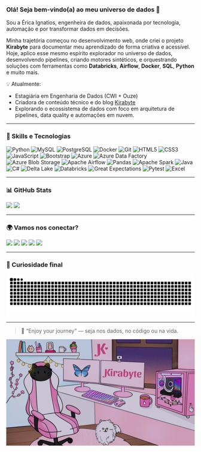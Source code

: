 ### Olá! Seja bem-vindo(a) ao meu universo de dados 🚀

Sou a Érica Ignatios, engenheira de dados, apaixonada por tecnologia, automação e por transformar dados em decisões.  

Minha trajetória começou no desenvolvimento web, onde criei o projeto **Kirabyte** para documentar meu aprendizado de forma criativa e acessível. Hoje, aplico esse mesmo espírito explorador no universo de dados, desenvolvendo pipelines, criando motores sintéticos, e orquestrando soluções com ferramentas como **Databricks**, **Airflow**, **Docker**, **SQL**, **Python** e muito mais.

💡 Atualmente:
- Estagiária em Engenharia de Dados (CWI + Ouze)  
- Criadora de conteúdo técnico e do blog [Kirabyte](https://kirabyte.com.br)  
- Explorando o ecossistema de dados com foco em arquitetura de pipelines, data quality e automações em nuvem.

---

### 🧠 Skills e Tecnologias 

<div style="display: inline_block"> <img alt="Python" height="30" src="https://img.shields.io/badge/Python-3776AB?style=for-the-badge&logo=python&logoColor=white"/> <img alt="MySQL" height="30" src="https://img.shields.io/badge/MySQL-005C84?style=for-the-badge&logo=mysql&logoColor=white"/> <img alt="PostgreSQL" height="30" src="https://img.shields.io/badge/PostgreSQL-316192?style=for-the-badge&logo=postgresql&logoColor=white"/> <img alt="Docker" height="30" src="https://img.shields.io/badge/Docker-2496ED?style=for-the-badge&logo=docker&logoColor=white"/> <img alt="Git" height="30" src="https://img.shields.io/badge/Git-F05032?style=for-the-badge&logo=git&logoColor=white"/> <img alt="HTML5" height="30" src="https://img.shields.io/badge/HTML5-E34F26?style=for-the-badge&logo=html5&logoColor=white"/> <img alt="CSS3" height="30" src="https://img.shields.io/badge/CSS3-1572B6?style=for-the-badge&logo=css3&logoColor=white"/> <img alt="JavaScript" height="30" src="https://img.shields.io/badge/JavaScript-F7DF1E?style=for-the-badge&logo=javascript&logoColor=black"/> <img alt="Bootstrap" height="30" src="https://img.shields.io/badge/Bootstrap-7952B3?style=for-the-badge&logo=bootstrap&logoColor=white"/> <img alt="Azure" height="30" src="https://img.shields.io/badge/Microsoft%20Azure-0089D6?style=for-the-badge&logo=microsoftazure&logoColor=white"/> <img alt="Azure Data Factory" height="30" src="https://img.shields.io/badge/Azure%20Data%20Factory-007FFF?style=for-the-badge&logo=azuredatafactory&logoColor=white"/> <img alt="Azure Blob Storage" height="30" src="https://img.shields.io/badge/Azure%20Blob%20Storage-008AD7?style=for-the-badge&logo=microsoftazure&logoColor=white"/> <img alt="Apache Airflow" height="30" src="https://img.shields.io/badge/Apache%20Airflow-017CEE?style=for-the-badge&logo=apacheairflow&logoColor=white"/> <img alt="Pandas" height="30" src="https://img.shields.io/badge/Pandas-150458?style=for-the-badge&logo=pandas&logoColor=white"/> <img alt="Apache Spark" height="30" src="https://img.shields.io/badge/Apache%20Spark-E25A1C?style=for-the-badge&logo=apachespark&logoColor=white"/> <img alt="Java" height="30" src="https://img.shields.io/badge/Java-ED8B00?style=for-the-badge&logo=openjdk&logoColor=white"/> <img alt="C#" height="30" src="https://img.shields.io/badge/C%23-239120?style=for-the-badge&logo=csharp&logoColor=white"/> <img alt="Delta Lake" height="30" src="https://img.shields.io/badge/Delta%20Lake-0033A0?style=for-the-badge&logo=delta&logoColor=white"/> <img alt="Databricks" height="30" src="https://img.shields.io/badge/Databricks-E62B1E?style=for-the-badge&logo=databricks&logoColor=white"/> <img alt="Great Expectations" height="30" src="https://img.shields.io/badge/Great%20Expectations-F9A03C?style=for-the-badge&logo=great-expectations&logoColor=white"/> <img alt="Pytest" height="30" src="https://img.shields.io/badge/Pytest-0A9EDC?style=for-the-badge&logo=python&logoColor=white"/> <img alt="Excel" height="30" src="https://img.shields.io/badge/Excel-217346?style=for-the-badge&logo=microsoftexcel&logoColor=white"/> </div>

---

### 📊 GitHub Stats

<div>
  <img loading="lazy" height="180em" src="https://github-readme-stats.vercel.app/api/top-langs/?username=ericaabrantes&layout=compact&langs_count=7&theme=radical"/>
  <img loading="lazy" height="180em" src="https://github-readme-stats.vercel.app/api?username=ericaabrantes&show_icons=true&theme=radical&include_all_commits=true&count_private=true"/>
</div>

---

### 🌍 Vamos nos conectar?

<div>
  <a href="https://www.youtube.com/@kiramimos" target="_blank"><img loading="lazy" src="https://img.shields.io/badge/YouTube-FF0000?style=for-the-badge&logo=youtube&logoColor=white"></a>
  <a href="https://instagram.com/ericaignatios" target="_blank"><img loading="lazy" src="https://img.shields.io/badge/Instagram-%23E4405F?style=for-the-badge&logo=instagram&logoColor=white"></a>
  <a href="https://www.tiktok.com/@kirabyte" target="_blank"><img loading="lazy" src="https://img.shields.io/badge/TikTok-000000?style=for-the-badge&logo=tiktok&logoColor=white"></a>
  <a href="https://www.linkedin.com/in/%C3%A9rica-abrantes-ignatios-7a9527249/" target="_blank"><img loading="lazy" src="https://img.shields.io/badge/LinkedIn-0077B5?style=for-the-badge&logo=linkedin&logoColor=white"></a>
  <a href="https://ericaignatios.com.br" target="_blank"><img loading="lazy" src="https://img.shields.io/badge/Portfólio-000?style=for-the-badge&logo=githubpages&logoColor=white"></a>
</div>

---

### 📌 Curiosidade final

<picture>
  <source media="(prefers-color-scheme: dark)" srcset="https://raw.githubusercontent.com/ericaabrantes/ericaabrantes/output/github-contribution-grid-snake-dark.svg">
  <source media="(prefers-color-scheme: light)" srcset="https://raw.githubusercontent.com/ericaabrantes/ericaabrantes/output/github-contribution-grid-snake.svg">
  <img alt="github contribution grid snake animation" src="https://raw.githubusercontent.com/ericaabrantes/ericaabrantes/output/github-contribution-grid-snake.svg">
</picture>

---

> 🎯 “Enjoy your journey” — seja nos dados, no código ou na vida.  


<img src= chuva.png>



<!--
**ericaabrantes/ericaabrantes** is a ✨ _special_ ✨ repository because its `README.md` (this file) appears on your GitHub profile.

Here are some ideas to get you started:

- 🔭 I’m currently working on ...
- 🌱 I’m currently learning ...
- 👯 I’m looking to collaborate on ...
- 🤔 I’m looking for help with ...
- 💬 Ask me about ...
- 📫 How to reach me: ...
- 😄 Pronouns: ...
- ⚡ Fun fact: ...
-->
